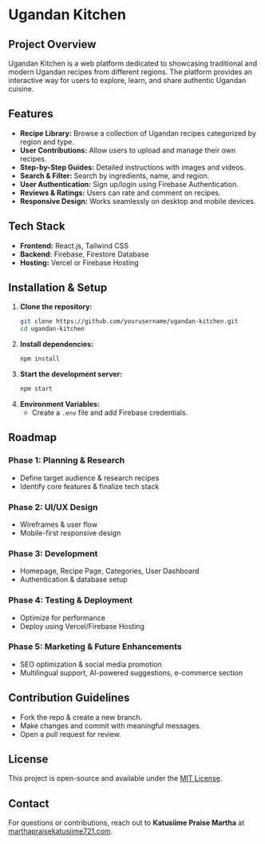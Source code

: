 # Ugandan Kitchen

## Project Overview
Ugandan Kitchen is a web platform dedicated to showcasing traditional and modern Ugandan recipes from different regions. The platform provides an interactive way for users to explore, learn, and share authentic Ugandan cuisine.

## Features
- **Recipe Library:** Browse a collection of Ugandan recipes categorized by region and type.
- **User Contributions:** Allow users to upload and manage their own recipes.
- **Step-by-Step Guides:** Detailed instructions with images and videos.
- **Search & Filter:** Search by ingredients, name, and region.
- **User Authentication:** Sign up/login using Firebase Authentication.
- **Reviews & Ratings:** Users can rate and comment on recipes.
- **Responsive Design:** Works seamlessly on desktop and mobile devices.

## Tech Stack
- **Frontend:** React.js, Tailwind CSS
- **Backend:** Firebase, Firestore Database
- **Hosting:** Vercel or Firebase Hosting

## Installation & Setup
1. **Clone the repository:**
   ```sh
   git clone https://github.com/yourusername/ugandan-kitchen.git
   cd ugandan-kitchen
   ```
2. **Install dependencies:**
   ```sh
   npm install
   ```
3. **Start the development server:**
   ```sh
   npm start
   ```
4. **Environment Variables:**
   - Create a `.env` file and add Firebase credentials.

## Roadmap
### Phase 1: Planning & Research
- Define target audience & research recipes
- Identify core features & finalize tech stack

### Phase 2: UI/UX Design
- Wireframes & user flow
- Mobile-first responsive design

### Phase 3: Development
- Homepage, Recipe Page, Categories, User Dashboard
- Authentication & database setup

### Phase 4: Testing & Deployment
- Optimize for performance
- Deploy using Vercel/Firebase Hosting

### Phase 5: Marketing & Future Enhancements
- SEO optimization & social media promotion
- Multilingual support, AI-powered suggestions, e-commerce section

## Contribution Guidelines
- Fork the repo & create a new branch.
- Make changes and commit with meaningful messages.
- Open a pull request for review.

## License
This project is open-source and available under the [MIT License](LICENSE).

## Contact
For questions or contributions, reach out to **Katusiime Praise Martha** at [marthapraisekatusiime721.com](mailto:your-email@example.com).



